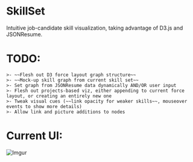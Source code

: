 SkillSet
==========

Intuitive job-candidate skill visualization, taking advantage of D3.js and JSONResume.

TODO:
========
	>- ~~Flesh out D3 force layout graph structure~~
	>- ~~Mock-up skill graph from current skill set~~
	>- Set graph from JSONResume data dynamically AND/OR user input
	>- Flesh out projects-based viz, either appending to current force layout, or creating an entirely new one
	>- Tweak visual cues (~~link opacity for weaker skills~~, mouseover events to show more details)
	>- Allow link and picture additions to nodes

Current UI:
=======
![Imgur](http://i.imgur.com/cKQM469.png)